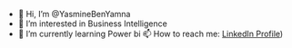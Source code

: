 - 👋 Hi, I’m @YasmineBenYamna
- 👀 I’m interested in Business Intelligence
- 🌱 I’m currently learning Power bi 
📫 How to reach me: [LinkedIn Profile](https://www.linkedin.com/in/yasmine-ben-yamna-a71246247/))





<!---
YasmineBenYamna/YasmineBenYamna is a ✨ special ✨ repository because its `README.md` (this file) appears on your GitHub profile.
You can click the Preview link to take a look at your changes.
--->
